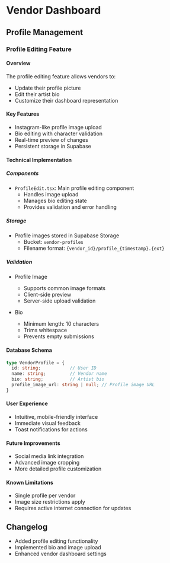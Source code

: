 # Vendor Dashboard

## Profile Management

### Profile Editing Feature

#### Overview
The profile editing feature allows vendors to:
- Update their profile picture
- Edit their artist bio
- Customize their dashboard representation

#### Key Features
- Instagram-like profile image upload
- Bio editing with character validation
- Real-time preview of changes
- Persistent storage in Supabase

#### Technical Implementation

##### Components
- `ProfileEdit.tsx`: Main profile editing component
  - Handles image upload
  - Manages bio editing state
  - Provides validation and error handling

##### Storage
- Profile images stored in Supabase Storage
  - Bucket: `vendor-profiles`
  - Filename format: `{vendor_id}/profile_{timestamp}.{ext}`

##### Validation
- Profile Image
  - Supports common image formats
  - Client-side preview
  - Server-side upload validation

- Bio
  - Minimum length: 10 characters
  - Trims whitespace
  - Prevents empty submissions

#### Database Schema
```typescript
type VendorProfile = {
  id: string;           // User ID
  name: string;         // Vendor name
  bio: string;          // Artist bio
  profile_image_url: string | null; // Profile image URL
}
```

#### User Experience
- Intuitive, mobile-friendly interface
- Immediate visual feedback
- Toast notifications for actions

#### Future Improvements
- Social media link integration
- Advanced image cropping
- More detailed profile customization

#### Known Limitations
- Single profile per vendor
- Image size restrictions apply
- Requires active internet connection for updates

## Changelog
- Added profile editing functionality
- Implemented bio and image upload
- Enhanced vendor dashboard settings 